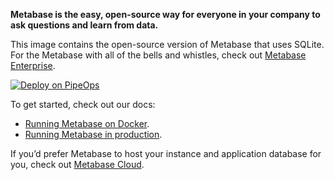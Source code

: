 **Metabase is the easy, open-source way for everyone in your company to ask questions and learn from data.**

This image contains the open-source version of Metabase that uses SQLite. For the Metabase with all of the bells and whistles, check out [Metabase Enterprise](link-to-enterprise-version).

[![Deploy on PipeOps](https://pub-a1fbf367a4cd458487cfa3f29154ac93.r2.dev/Default.png)](https://railway.app/template/0ELOuE?referralCode=IQhE0B)

To get started, check out our docs:

- [Running Metabase on Docker](link-to-docker-docs).
- [Running Metabase in production](link-to-production-docs).

If you’d prefer Metabase to host your instance and application database for you, check out [Metabase Cloud](link-to-metabase-cloud).
